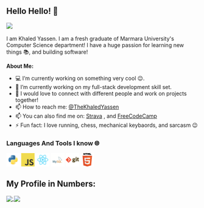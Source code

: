 ## Hello Hello! 👋
![](https://visitor-badge.laobi.icu/badge?page_id=KayvT)

I am Khaled Yassen. I am a fresh graduate of Marmara University's Computer Science department! I have a huge passion for learning new things :books:, and building software!

  
**About Me:**

- 💻 I’m currently working on something very cool :wink:.
- 🌱 I’m currently working on my full-stack development skill set.
- 💬 I would love to connect with different people and work on projects together!
- 📫 How to reach me: [@TheKhaledYassen](https://twitter.com/TheKhaledYassen)
- 📫 You can also find me on: [Strava](https://www.strava.com/athletes/51336720) , and [FreeCodeCamp](https://www.freecodecamp.org/thekhaledyassen)
- ⚡ Fun fact: I love running, chess, mechanical keybaords, and sarcasm :wink:


### Languages And Tools I know 🌐

<code><img height="35" src="https://raw.githubusercontent.com/github/explore/80688e429a7d4ef2fca1e82350fe8e3517d3494d/topics/python/python.png"></code>
<code><img height="35" src="https://raw.githubusercontent.com/github/explore/80688e429a7d4ef2fca1e82350fe8e3517d3494d/topics/javascript/javascript.png"></code>
<code><img height="35" src="https://raw.githubusercontent.com/github/explore/80688e429a7d4ef2fca1e82350fe8e3517d3494d/topics/react/react.png"></code>
<code><img height="35" src="https://raw.githubusercontent.com/github/explore/80688e429a7d4ef2fca1e82350fe8e3517d3494d/topics/mysql/mysql.png"></code>
<code><img height="35" src="https://raw.githubusercontent.com/github/explore/80688e429a7d4ef2fca1e82350fe8e3517d3494d/topics/git/git.png"></code>
<code><img height="35" src="https://raw.githubusercontent.com/github/explore/80688e429a7d4ef2fca1e82350fe8e3517d3494d/topics/html/html.png"></code>


## My Profile in Numbers: 
<a href="#">
  <img align="center" src="https://github-readme-stats.vercel.app/api?username=KayvT&count_private=true&show_icons=true" />
</a>
<a href="#">
  <img align="center" src="https://github-readme-stats.vercel.app/api/top-langs/?username=KayvT&layout=compact&hide=CSS,html" />
</a>


